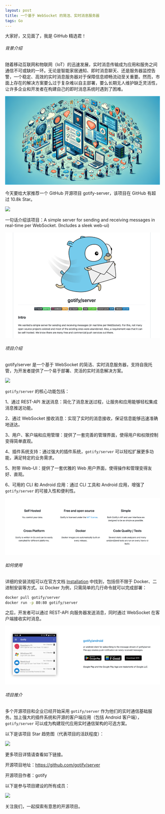 ```yaml
---
layout: post
title: 一个基于 WebSocket 的简洁、实时消息服务器
tags: Go
---
```


大家好，又见面了，我是 GitHub 精选君！

###### 背景介绍

随着移动互联网和物联网（IoT）的迅速发展，实时消息传输成为应用和服务之间通信不可或缺的一环。无论是智能家居通知、即时消息聊天、还是服务器监控告警，一个稳定、高效的实时消息服务器对于保障信息顺畅流动至关重要。然而，市面上存在的解决方案要么过于复杂难以自主部署，要么长期无人维护缺乏灵活性，让许多企业和开发者在构建自己的即时消息系统时遇到了困难。

![](https://raw.githubusercontent.com/ZhuPeng/pic/master/mac/compress_tmp-dbbdaa53995e349def8d84594a11b9b9.png)

今天要给大家推荐一个 GitHub 开源项目 gotify-server，该项目在 GitHub 有超过 10.8k Star。

![](https://stats.deeptrain.net/repo/gotify/server/?theme=light)

一句话介绍该项目：A simple server for sending and receiving messages in real-time per WebSocket. (Includes a sleek web-ui)

![](https://raw.githubusercontent.com/ZhuPeng/pic/master/images/compress_image-20240913213016562.png)


###### 项目介绍

gotify/server 是一个基于 WebSocket 的简洁、实时消息服务器，支持自我托管，为开发者提供了一个易于部署、灵活的实时消息解决方案。

![](https://raw.githubusercontent.com/gotify/server/master/ui.png)

`gotify/server` 的核心功能包括：

1、通过 REST-API 发送消息：简化了消息发送过程，让服务和应用能够轻松集成消息推送功能。

2、通过 WebSocket 接收消息：实现了实时的消息接收，保证信息能够迅速准确地送达。

3、用户、客户端和应用管理：提供了一套完善的管理界面，使得用户和权限控制变得简单直观。

4、插件系统支持：通过强大的插件系统，`gotify/server` 可以轻松扩展更多功能，满足特定的业务需求。

5、附带 Web-UI：提供了一套优雅的 Web 用户界面，使得操作和管理变得友好、直观。

6、可用的 CLI 和 Android 应用：通过 CLI 工具和 Android 应用，增强了 `gotify/server` 的可接入性和便利性。

![](https://raw.githubusercontent.com/ZhuPeng/pic/master/images/compress_image-20240913213209758.png)

###### 如何使用

详细的安装流程可以在官方文档 [Installation](https://gotify.net/docs/install) 中找到，包括但不限于 Docker、二进制安装等方式。以 Docker 为例，只需简单的几行命令就可以完成部署：

```bash
docker pull gotify/server
docker run -p 80:80 gotify/server
```

之后，开发者可以通过 REST-API 向服务器发送消息，同时通过 WebSocket 在客户端接收实时消息。

![](https://raw.githubusercontent.com/ZhuPeng/pic/master/images/compress_image-20240913213344003.png)

###### 项目推介

多个开源项目和企业已经开始采用 `gotify/server` 作为他们的实时通信基础服务。加上强大的插件系统和开源的客户端应用（包括 Android 客户端），`gotify/server` 可以成为构建现代应用实时通信架构的可选方案。

以下是该项目 Star 趋势图（代表项目的活跃程度）：

![](https://api.star-history.com/svg?repos=gotify/server&type=Timeline)

更多项目详情请查看如下链接。

开源项目地址：https://github.com/gotify/server 

开源项目作者：gotify

以下是参与项目建设的所有成员：

![](https://contrib.rocks/image?repo=gotify/server)

关注我们，一起探索有意思的开源项目。

